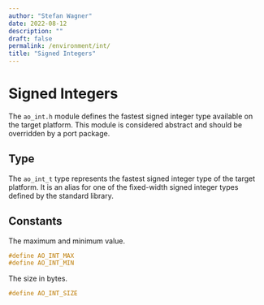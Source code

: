 ```yaml
---
author: "Stefan Wagner"
date: 2022-08-12
description: ""
draft: false
permalink: /environment/int/
title: "Signed Integers"
---
```


# Signed Integers

The `ao_int.h` module defines the fastest signed integer type available on the target platform. This module is considered abstract and should be overridden by a port package.

## Type

The `ao_int_t` type represents the fastest signed integer type of the target platform. It is an alias for one of the fixed-width signed integer types defined by the standard library.

## Constants

The maximum and minimum value.

```c
#define AO_INT_MAX
#define AO_INT_MIN
```

The size in bytes.

```c
#define AO_INT_SIZE
```
